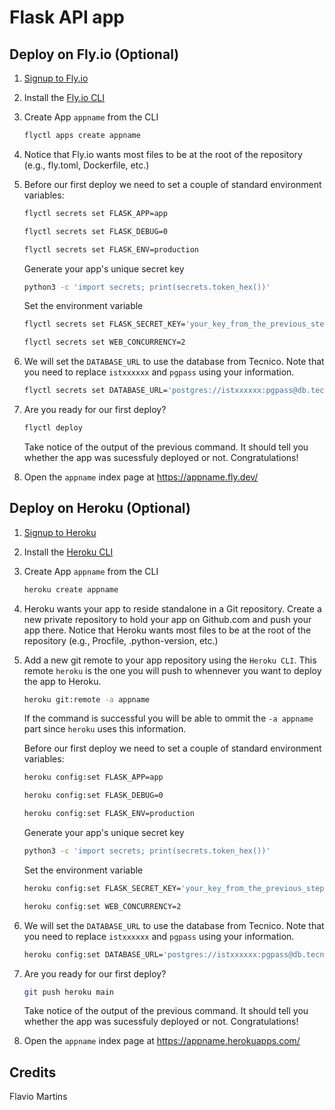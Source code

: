 # Flask API app

## Deploy on Fly.io (Optional)

1. [Signup to Fly.io](https://fly.io/app/sign-up/)

2. Install the [Fly.io CLI](https://fly.io/docs/hands-on/install-flyctl/)

3. Create App `appname` from the CLI

   ```bash
   flyctl apps create appname
   ```

4. Notice that Fly.io wants most files to be at the root of the repository (e.g., fly.toml, Dockerfile, etc.)

5. Before our first deploy we need to set a couple of standard environment variables:

   ```bash
   flyctl secrets set FLASK_APP=app
   ```

   ```bash
   flyctl secrets set FLASK_DEBUG=0
   ```

   ```bash
   flyctl secrets set FLASK_ENV=production
   ```

   Generate your app's unique secret key

   ```bash
   python3 -c 'import secrets; print(secrets.token_hex())'
   ```

   Set the environment variable

   ```bash
   flyctl secrets set FLASK_SECRET_KEY='your_key_from_the_previous_step'
   ```

   ```bash
   flyctl secrets set WEB_CONCURRENCY=2
   ```

6. We will set the `DATABASE_URL` to use the database from Tecnico. Note that you need to replace `istxxxxxx` and `pgpass` using your information.

   ```bash
   flyctl secrets set DATABASE_URL='postgres://istxxxxxx:pgpass@db.tecnico.ulisboa.pt/istxxxxxx'
   ```

7. Are you ready for our first deploy?

   ```bash
   flyctl deploy
   ```

   Take notice of the output of the previous command. It should tell you whether the app was sucessfuly deployed or not. Congratulations!

8. Open the `appname` index page at <https://appname.fly.dev/>

## Deploy on Heroku (Optional)

1. [Signup to Heroku](https://signup.heroku.com/)

2. Install the [Heroku CLI](https://devcenter.heroku.com/articles/heroku-cli#install-the-heroku-cli)

3. Create App `appname` from the CLI

   ```bash
   heroku create appname
   ```

4. Heroku wants your app to reside standalone in a Git repository.
   Create a new private repository to hold your app on Github.com and push your app there.
   Notice that Heroku wants most files to be at the root of the repository (e.g., Procfile, .python-version, etc.)

5. Add a new git remote to your app repository using the `Heroku CLI`. This remote `heroku` is the one you will push to whennever you want to deploy the app to Heroku.

   ```bash
   heroku git:remote -a appname
   ```

   If the command is successful you will be able to ommit the `-a appname` part since `heroku` uses this information.

   Before our first deploy we need to set a couple of standard environment variables:

   ```bash
   heroku config:set FLASK_APP=app
   ```

   ```bash
   heroku config:set FLASK_DEBUG=0
   ```

   ```bash
   heroku config:set FLASK_ENV=production
   ```

   Generate your app's unique secret key

   ```bash
   python3 -c 'import secrets; print(secrets.token_hex())'
   ```

   Set the environment variable

   ```bash
   heroku config:set FLASK_SECRET_KEY='your_key_from_the_previous_step'
   ```

   ```bash
   heroku config:set WEB_CONCURRENCY=2
   ```

6. We will set the `DATABASE_URL` to use the database from Tecnico. Note that you need to replace `istxxxxxx` and `pgpass` using your information.

   ```bash
   heroku config:set DATABASE_URL='postgres://istxxxxxx:pgpass@db.tecnico.ulisboa.pt/istxxxxxx'
   ```

7. Are you ready for our first deploy?

   ```bash
   git push heroku main
   ```

   Take notice of the output of the previous command. It should tell you whether the app was sucessfuly deployed or not. Congratulations!

8. Open the `appname` index page at <https://appname.herokuapps.com/>

## Credits

Flavio Martins
